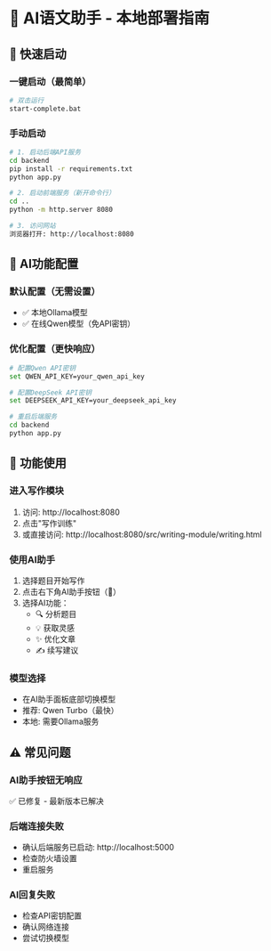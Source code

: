 # 🚀 AI语文助手 - 本地部署指南

## 🔧 快速启动

### 一键启动（最简单）
```bash
# 双击运行
start-complete.bat
```

### 手动启动
```bash
# 1. 启动后端API服务
cd backend
pip install -r requirements.txt
python app.py

# 2. 启动前端服务（新开命令行）
cd ..
python -m http.server 8080

# 3. 访问网站
浏览器打开: http://localhost:8080
```

## 🤖 AI功能配置

### 默认配置（无需设置）
- ✅ 本地Ollama模型
- ✅ 在线Qwen模型（免API密钥）

### 优化配置（更快响应）
```bash
# 配置Qwen API密钥
set QWEN_API_KEY=your_qwen_api_key

# 配置DeepSeek API密钥  
set DEEPSEEK_API_KEY=your_deepseek_api_key

# 重启后端服务
cd backend
python app.py
```

## 🎯 功能使用

### 进入写作模块
1. 访问: http://localhost:8080
2. 点击"写作训练" 
3. 或直接访问: http://localhost:8080/src/writing-module/writing.html

### 使用AI助手
1. 选择题目开始写作
2. 点击右下角AI助手按钮（🤖）
3. 选择AI功能：
   - 🔍 分析题目
   - 💡 获取灵感  
   - ✨ 优化文章
   - ✍️ 续写建议

### 模型选择
- 在AI助手面板底部切换模型
- 推荐: Qwen Turbo（最快）
- 本地: 需要Ollama服务

## ⚠️ 常见问题

### AI助手按钮无响应
✅ 已修复 - 最新版本已解决

### 后端连接失败
- 确认后端服务已启动: http://localhost:5000
- 检查防火墙设置
- 重启服务

### AI回复失败
- 检查API密钥配置
- 确认网络连接
- 尝试切换模型
